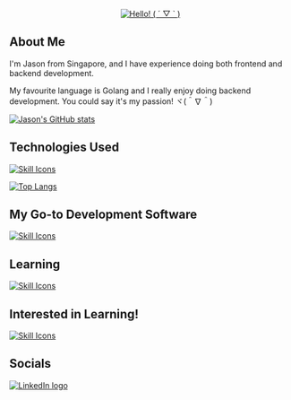 <div align="center">
    <p>
        <a href="https://git.io/typing-svg">
            <img src="https://readme-typing-svg.demolab.com/?font=Fira+Code&size=30&pause=100&center=true&vCenter=true&width=435&lines=Hello!%20(%20%C2%B4%20%E2%96%BD%20`%20)" alt="Hello! ( ´ ▽ ` )">
        </a>
    </p>
</div>

## About Me

I'm Jason from Singapore, and I have experience doing both frontend and backend development.

My favourite language is Golang and I really enjoy doing backend development. You could say it's my passion! ヾ(＾∇＾)

[![Jason's GitHub stats](https://github-readme-stats.vercel.app/api?username=kjhjason&show_icons=true&theme=dark)](https://github.com/anuraghazra/github-readme-stats)

<!-- [![GitHub Streak](https://streak-stats.demolab.com?user=kjhjason&theme=dark)](https://git.io/streak-stats) -->

## Technologies Used

[![Skill Icons](https://skillicons.dev/icons?i=html,css,regex,js,py,cpp,go,cs,dotnet,md,sqlite,mysql,mongodb,flask,fastapi,docker,gcp,cloudflare,selenium,jquery,bootstrap,tailwind,bash,powershell&perline=9&center=true)](https://skillicons.dev/)

[![Top Langs](https://github-readme-stats.vercel.app/api/top-langs/?username=kjhjason&layout=compact&theme=dark)](https://github.com/anuraghazra/github-readme-stats)

## My Go-to Development Software

[![Skill Icons](https://skillicons.dev/icons?i=vscode,visualstudio,postman,ps,&perline=9&center=true)](https://skillicons.dev/)

## Learning

[![Skill Icons](https://skillicons.dev/icons?i=ts,svelte,&perline=9&center=true)](https://skillicons.dev/)

## Interested in Learning!

[![Skill Icons](https://skillicons.dev/icons?i=rust,aws,react,&perline=10&center=true)](https://skillicons.dev/)

## Socials

[![LinkedIn logo](https://img.shields.io/badge/Jason%20Kuan-%230077B5.svg?style=for-the-badge&logo=linkedin&logoColor=white)](https://www.linkedin.com/in/kjhjason/)
